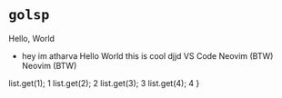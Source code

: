 # `golsp`
Hello, World
- hey im atharva
Hello
World
this
is 
cool djjd
VS Code
Neovim (BTW)
Neovim (BTW)




list.get(1); 1
list.get(2); 2
list.get(3); 3
list.get(4); 4
}

